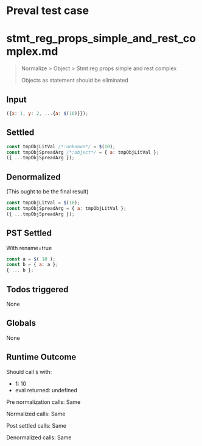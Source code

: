 # Preval test case

# stmt_reg_props_simple_and_rest_complex.md

> Normalize > Object > Stmt reg props simple and rest complex
>
> Objects as statement should be eliminated

## Input

`````js filename=intro
({x: 1, y: 2, ...{a: $(10)}});
`````


## Settled


`````js filename=intro
const tmpObjLitVal /*:unknown*/ = $(10);
const tmpObjSpreadArg /*:object*/ = { a: tmpObjLitVal };
({ ...tmpObjSpreadArg });
`````


## Denormalized
(This ought to be the final result)

`````js filename=intro
const tmpObjLitVal = $(10);
const tmpObjSpreadArg = { a: tmpObjLitVal };
({ ...tmpObjSpreadArg });
`````


## PST Settled
With rename=true

`````js filename=intro
const a = $( 10 );
const b = { a: a };
{ ... b };
`````


## Todos triggered


None


## Globals


None


## Runtime Outcome


Should call `$` with:
 - 1: 10
 - eval returned: undefined

Pre normalization calls: Same

Normalized calls: Same

Post settled calls: Same

Denormalized calls: Same
